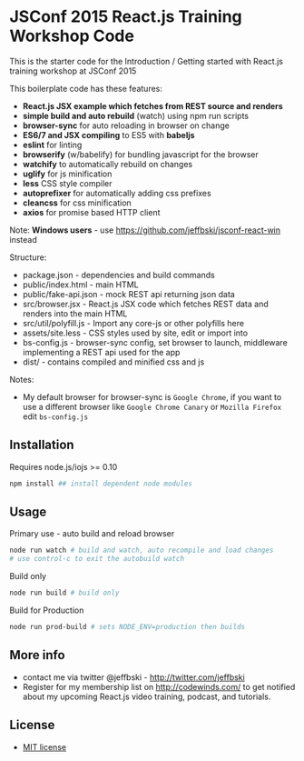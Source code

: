 # JSConf 2015 React.js Training Workshop Code

This is the starter code for the Introduction / Getting started with React.js training workshop at JSConf 2015

This boilerplate code has these features:

 - **React.js JSX example which fetches from REST source and renders**
 - **simple build and auto rebuild** (watch) using npm run scripts
 - **browser-sync** for auto reloading in browser on change
 - **ES6/7 and JSX compiling** to ES5 with **babeljs**
 - **eslint** for linting
 - **browserify** (w/babelify) for bundling javascript for the browser
 - **watchify** to automatically rebuild on changes
 - **uglify** for js minification
 - **less** CSS style compiler
 - **autoprefixer** for automatically adding css prefixes
 - **cleancss** for css minification
 - **axios** for promise based HTTP client

Note: **Windows users** - use https://github.com/jeffbski/jsconf-react-win instead

Structure:

 - package.json - dependencies and build commands
 - public/index.html - main HTML
 - public/fake-api.json - mock REST api returning json data
 - src/browser.jsx - React.js JSX code which fetches REST data and renders into the main HTML
 - src/util/polyfill.js - Import any core-js or other polyfills here
 - assets/site.less - CSS styles used by site, edit or import into
 - bs-config.js - browser-sync config, set browser to launch, middleware implementing a REST api used for the app
 - dist/ - contains compiled and minified css and js

Notes:

 - My default browser for browser-sync is `Google Chrome`, if you want to use a different browser like `Google Chrome Canary` or `Mozilla Firefox` edit `bs-config.js`


## Installation

Requires node.js/iojs >= 0.10

```bash
npm install ## install dependent node modules
```

## Usage

Primary use - auto build and reload browser
```bash
node run watch # build and watch, auto recompile and load changes
# use control-c to exit the autobuild watch
```

Build only
```bash
node run build # build only
```

Build for Production
```bash
node run prod-build # sets NODE_ENV=production then builds
```


## More info

 - contact me via twitter @jeffbski  - <http://twitter.com/jeffbski>
 - Register for my membership list on http://codewinds.com/ to get notified about my upcoming React.js video training, podcast, and tutorials.

## License

 - [MIT license](http://github.com/jeffbski/jsconf-react/raw/master/LICENSE)
